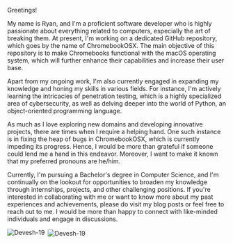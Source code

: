 Greetings!

My name is Ryan, and I'm a proficient software developer who is highly passionate about everything related to computers, especially the art of breaking them. At present, I'm working on a dedicated GitHub repository, which goes by the name of ChromebookOSX. The main objective of this repository is to make Chromebooks functional with the macOS operating system, which will further enhance their capabilities and increase their user base.


Apart from my ongoing work, I'm also currently engaged in expanding my knowledge and honing my skills in various fields. For instance, I'm actively learning the intricacies of penetration testing, which is a highly specialized area of cybersecurity, as well as delving deeper into the world of Python, an object-oriented programming language.


As much as I love exploring new domains and developing innovative projects, there are times when I require a helping hand. One such instance is in fixing the heap of bugs in ChromebookOSX, which is currently impeding its progress. Hence, I would be more than grateful if someone could lend me a hand in this endeavor. Moreover, I want to make it known that my preferred pronouns are he/him.


Currently, I'm pursuing a Bachelor's degree in Computer Science, and I'm continually on the lookout for opportunities to broaden my knowledge through internships, projects, and other challenging positions. If you're interested in collaborating with me or want to know more about my past experiences and achievements, please do visit my blog posts or feel free to reach out to me. I would be more than happy to connect with like-minded individuals and engage in discussions.



<p><img align="left" src="https://api.githubtrends.io/user/svg/khronokernel/langs?time_range=one_year&loc_metric=changed&theme=dark" alt="Devesh-19" /></p>

<p>&nbsp;<img align="center" src="https://api.githubtrends.io/user/svg/khronokernel/repos?time_range=one_year&loc_metric=changed&theme=dark" alt="Devesh-19" /></p>
